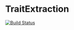 # TraitExtraction

[![Build Status](https://github.com/richardreeve/TraitExtraction.jl/actions/workflows/CI.yml/badge.svg?branch=main)](https://github.com/richardreeve/TraitExtraction.jl/actions/workflows/CI.yml?query=branch%3Amain)
